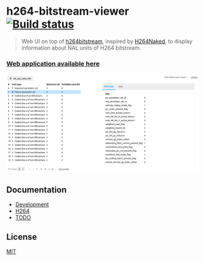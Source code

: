 # h264-bitstream-viewer [![Build status](https://travis-ci.com/mradionov/h264-bitstream-viewer.svg?branch=master)](https://travis-ci.com/mradionov/h264-bitstream-viewer)

> Web UI on top of [h264bitstream][h264bitstream], inspired by [H264Naked][h264naked], to display information about NAL units of H264 bitstream.

### [Web application available here][web]

![Screenshot](./docs/screenshot.png)

## Documentation

- [Development](./docs/development.md)
- [H264](./docs/h264.md)
- [TODO](./docs/todo.md)

[h264bitstream]: https://github.com/aizvorski/h264bitstream
[h264naked]: https://github.com/shi-yan/H264Naked
[web]: https://mradionov.github.io/h264-bitstream-viewer/

## License

[MIT](LICENSE)
